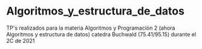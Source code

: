# Algoritmos_y_estructura_de_datos
TP's realizados para la materia Algoritmos y Programación 2 (ahora Algoritmos y estructura de datos) catedra Buchwald (75.41/95.15) durante el 2C de 2021
